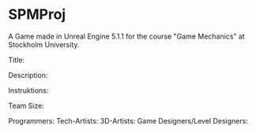 # SPMProj
A Game made in Unreal Engine 5.1.1 for the course "Game Mechanics" at Stockholm University. 

Title: 

Description:

Instruktions: 

Team Size:

Programmers: 
Tech-Artists:
3D-Artists:
Game Designers/Level Designers: 
